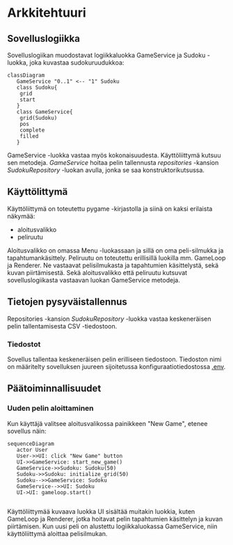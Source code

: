 # Arkkitehtuuri

## Sovelluslogiikka

Sovelluslogiikan muodostavat logiikkaluokka GameService ja Sudoku -luokka, joka kuvastaa sudokuruudukkoa:

```mermaid
classDiagram
   GameService "0..1" <-- "1" Sudoku
   class Sudoku{
    grid 
    start
   }
   class GameService{
    grid(Sudoku)
    pos
    complete
    filled
   }

``` 
GameService -luokka vastaa myös kokonaisuudesta. Käyttöliittymä kutsuu sen metodeja. _GameService_ hoitaa pelin tallennusta _repositories_ -kansion _SudokuRepository_ -luokan avulla, jonka se saa konstruktorikutsussa.

## Käyttölittymä

Käyttöliittymä on toteutettu pygame -kirjastolla ja siinä on kaksi erilaista näkymää:
- aloitusvalikko
- peliruutu

Aloitusvalikko on omassa Menu -luokassaan ja sillä on oma peli-silmukka ja tapahtumankäsittely. Peliruutu on toteutettu erillisillä luokilla mm. GameLoop ja Renderer. Ne vastaavat pelisilmukasta ja tapahtumien käsittelystä, sekä kuvan piirtämisestä. Sekä aloitusvalikko että peliruutu kutsuvat sovelluslogiikasta vastaavan luokan GameService metodeja.

## Tietojen pysyväistallennus

Repositories -kansion _SudokuRepository_ -luokka vastaa keskeneräisen pelin tallentamisesta CSV -tiedostoon. 

### Tiedostot

Sovellus tallentaa keskeneräisen pelin erilliseen tiedostoon. Tiedoston nimi on määritelty sovelluksen juureen sijoitetussa konfiguraatiotiedostossa [.env](../.env).

## Päätoiminnallisuudet

### Uuden pelin aloittaminen

Kun käyttäjä valitsee aloitusvalikossa painikkeen "New Game", etenee sovellus näin:

```mermaid
sequenceDiagram
   actor User
   User->>UI: click "New Game" button
   UI->>GameService: start_new_game()
   GameService->>Sudoku: Sudoku(50)
   Sudoku->>Sudoku: initialize_grid(50)
   Sudoku-->>GameService: Sudoku
   GameService-->>UI: Sudoku
   UI->UI: gameloop.start()
   
```
Käyttöliittymää kuvaava luokka UI sisältää muitakin luokkia, kuten GameLoop ja Renderer, jotka hoitavat pelin tapahtumien käsittelyn ja kuvan piirtämisen. Kun uusi peli on alustettu logiikkaluokassa GameService, niin käyttöliittymä aloittaa pelisilmukan.
